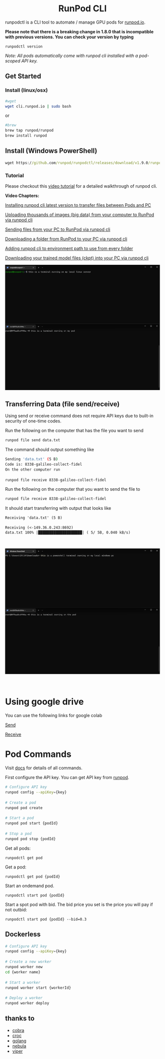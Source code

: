 <div align="center">

# RunPod CLI

</div>

runpodctl is a CLI tool to automate / manage GPU pods for [runpod.io](https://runpod.io).

**Please note that there is a breaking change in 1.8.0 that is incompatible with previous versions. You can check your version by typing**
```
runpodctl version
```

*Note: All pods automatically come with runpod cli installed with a pod-scoped API key.*

## Get Started

### Install (linux/osx)

```bash
#wget
wget cli.runpod.io | sudo bash

```

or

```bash
#brew
brew tap runpod/runpod
brew install runpod
```

## Install (Windows PowerShell)

```cmd
wget https://github.com/runpod/runpodctl/releases/download/v1.9.0/runpodctl-win-amd -O runpodctl.exe
```

### Tutorial

Please checkout this [video tutorial](https://www.youtube.com/watch?v=QN1vdGhjcRc) for a detailed walkthrough of runpod cli.

**Video Chapters:**

[Installing runpod cli latest version to transfer files between Pods and PC](https://www.youtube.com/watch?v=QN1vdGhjcRc&t=1384s)

[Uploading thousands of images (big data) from your computer to RunPod via runpod cli](https://www.youtube.com/watch?v=QN1vdGhjcRc&t=2068s)

[Sending files from your PC to RunPod via runpod cli](https://www.youtube.com/watch?v=QN1vdGhjcRc&t=2106s)

[Downloading a folder from RunPod to your PC via runpod cli](https://www.youtube.com/watch?v=QN1vdGhjcRc&t=2549s)

[Adding runpod cli to environment path to use from every folder](https://www.youtube.com/watch?v=QN1vdGhjcRc&t=2589s)

[Downloading your trained model files (ckpt) into your PC via runpod cli](https://www.youtube.com/watch?v=QN1vdGhjcRc&t=4871s)

![](docs/media/runpodctllinux.gif)

## Transferring Data (file send/receive)

Using send or receive command does not require API keys due to built-in security of one-time codes.

Run the following on the computer that has the file you want to send

```bash
runpod file send data.txt
```

The command should output something like

```bash
Sending 'data.txt' (5 B)
Code is: 8338-galileo-collect-fidel
On the other computer run

runpod file receive 8338-galileo-collect-fidel
```

Run the following on the computer that you want to send the file to

```bash
runpod file receive 8338-galileo-collect-fidel
```

It should start transferring with output that looks like

```
Receiving 'data.txt' (5 B)

Receiving (<-149.36.0.243:8692)
data.txt 100% |████████████████████| ( 5/ 5B, 0.040 kB/s)
```

<br />

![](docs/media/runpodctlwindows.gif)

<br />

# Using google drive

You can use the following links for google colab

[Send](https://colab.research.google.com/drive/1UaODD9iGswnKF7SZfsvwHDGWWwLziOsr#scrollTo=2nlcIAY3gGLt)

[Receive](https://colab.research.google.com/drive/1ot8pODgystx1D6_zvsALDSvjACBF1cj6#scrollTo=RF1bMqhBOpSZ)

# Pod Commands

Visit [docs](doc/runpodctl.md) for details of all commands.

First configure the API key. You can get API key from [runpod](https://runpod.io/console/user/settings).

```bash
# Configure API key
runpod config --apiKey={key}

# Create a pod
runpod pod create

# Start a pod
runpod pod start {podId}

# Stop a pod
runpod pod stop {podId}
```

Get all pods:
```
runpodctl get pod
```
Get a pod:
```
runpodctl get pod {podId}
```
Start an ondemand pod.
```
runpodctl start pod {podId}
```
Start a spot pod with bid. The bid price you set is the price you will pay if not outbid:
```
runpodctl start pod {podId} --bid=0.3
```

## Dockerless

```bash
# Configure API key
runpod config --apiKey={key}

# Create a new worker
runpod worker new
cd {worker name}

# Start a worker
runpod worker start {workerId}

# Deploy a worker
runpod worker deploy
```

## thanks to

- [cobra](https://github.com/spf13/cobra)
- [croc](https://github.com/schollz/croc)
- [golang](https://go.dev/)
- [nebula](https://github.com/slackhq/nebula)
- [viper](https://github.com/spf13/viper)
